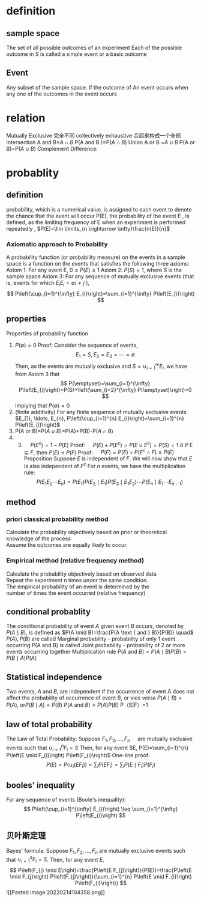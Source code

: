 # definition
## sample space
The set of all possible outcomes of an experiment
Each of the possible outcome in S is called a simple event or a basic  outcome
## Event
Any subset of the sample space. If the outcome of
An event occurs when any one of the outcomes in the event occurs
# relation
Mutually Exclusive 完全不同 
collectively exhaustive 合起来构成一个全部
Intersection
A and B=$A \cap B$
P(A and B )=P($A \cap B$)
Union
A or B =$A \cup B$
P(A or B)=P($A \cup B$)
Complement
Difference:
# probablity
## definition
probability, which is a numerical value, is assigned to each event to denote the chance that the event will occur P(E), the probability of the event E , is defined, as the limiting frequency of E when an experiment is performed repeatedly , $P(E)=\lim \limits_{n \rightarrow \infty}\frac{n(E)}{n}$
### Axiomatic approach to Probability
A probability function (or probability measure) on the events in a sample space is a function on the events that satisfies the following three axioms:
 Axiom 1: For any event E, $0 \leq P(E) \leq 1$
Axiom 2: $P(S)=1$, where $S$ is the sample space 
Axiom 3: For any sequence of mutually exclusive events (that is, events for which $E_{i} E_{i}=\emptyset i \neq j$ ),
$$
P\left(\cup_{i=1}^{\infty} E_{i}\right)=\sum_{i=1}^{\infty} P\left(E_{i}\right)
$$
## properties
Properties of probability function
1. $P(\emptyset)=0$
Proof: Consider the sequence of events,
$$
E_{1}=S, E_{2}=E_{3}=\cdots=\emptyset
$$
Then, as the events are mutually exclusive and $S=\cup_{i=1}^{\infty} E_{i}$, we have from Axiom 3 that
$$
P(\emptyset)=\sum_{i=1}^{\infty} P\left(E_{i}\right)=P(S)+\left(\sum_{i=2}^{\infty} P(\emptyset)\right)=0
$$
implying that $P(\emptyset)=0$
2. (finite additivity) For any finite sequence of mutually exclusive events $E_{1}, \ldots, E_{n}, P\left(\cup_{i=1}^{n} E_{i}\right)=\sum_{i=1}^{n} P\left(E_{i}\right)$
3. P(A or B)=P($A \cup B$)=P(A)+P(B)-P($A \cap B$)
4. 3. $\quad P\left(E^{c}\right)=1-P(E)$
Proof: $\quad P\left({E})+P\left({E}^{c}\right)=P\left(E \cup E^{c}\right)=P(S)=1\right.$
4 If E$\subseteq { F }$, then $P(E) \leq P(F)$
Proof: $\quad P(F)=P(E)+P\left(E^{c} \cap F\right) \geq P(E)$
Proposition Suppose $E$ is independent of $F$. We will now show that $E$ is also independent of $F^{c}$
For $n$ events, we have the multiplication rule:
$$
P\left(E_{1} E_{2} \cdots E_{n}\right)=P\left(E_{1}\right) P\left(E_{2} \mid E_{1}\right) P\left(E_{3} \mid E_{1} E_{2}\right) \cdots P\left(E_{n} \mid E_{1} \cdots E_{n-1}\right)
$$
## method
### priori classical probability method  
Calculate the probability objectively based on prior or  theoretical knowledge of the process  
Assume the outcomes are equally likely to occur.
### Empirical method (relative frequency method)  
Calculate the probability objectively based on observed  data  
Repeat the experiment n times under the same condition.  
The empirical probability of an event is determined by the  
number of times the event occurred (relative frequency)
## conditional probablity
The conditional probability of event $A$ given event $B$ occurs, denoted by $P(A \mid B)$, is defined as
$P(A \mid B)=\frac{P(A \text { and } B)}{P(B)} \quad$ 
 $P(A), P(B)$ are called Marginal probability - probability of only 1 event occurring
P(A and B) is called Joint probability - probability of 2 or more events occurring together
 Multiplication rule
$P(A$ and $B)=P(A \mid B) P(B)=P(B \mid A) P(A)$
## Statistical independence
Two events, $A$ and $B$, are independent if the occurrence of event A does not affect the probability of occurrence of event $B$, or vice versa
 $P(A \mid B)=P(A)$, or$P(B \mid A)=P(B)$
$P(A$ and $B)=P(A) P(B)$
P（S|F）=1
## law of total probability
The Law of Total Probability: Suppose $F_{1}, F_{2}, \ldots, F_{n} \quad$ are mutually exclusive events such that $\cup_{i=1}^{n} F_{i}=S$ Then, for any event $E, P(E)=\sum_{i=1}^{n} P\left(E \mid F_{i}\right) P\left(F_{i}\right)$
One-line proof:
$$
P(E)=P\left(\cup_{i}\left(E F_{i}\right)\right)=\sum_{i} P\left(E F_{i}\right)=\sum_{i} P\left(E \mid F_{i}\right) P\left(F_{i}\right)$$
## booles' inequality
For any sequence of events (Boole's inequality):
$$
P\left(\cup_{i=1}^{\infty} E_{i}\right) \leq \sum_{i=1}^{\infty} P\left(E_{i}\right)
$$
## 贝叶斯定理
Bayes' formula:
Suppose $F_{1}, F_{2}, \ldots, F_{n}$ are mutually exclusive events such that $\cup_{i=1}^{n} F_{i}=S$. Then, for any event $E$,
$$
P\left(F_{j} \mid E\right)=\frac{P\left(E F_{j}\right)}{P(E)}=\frac{P\left(E \mid F_{j}\right) P\left(F_{j}\right)}{\sum_{i=1}^{n} P\left(E \mid F_{i}\right) P\left(F_{i}\right)}
$$
![[Pasted image 20220214104358.png]]



